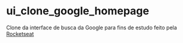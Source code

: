 # ui_clone_google_homepage
Clone da interface de busca da Google para fins de estudo feito pela <a href=“https://youtube.com/rocketseat“>Rocketseat</a>
